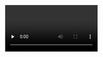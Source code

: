 <!--
 * @Author: your name
 * @Date: 2020-05-09 14:01:47
 * @LastEditTime: 2020-05-09 14:10:21
 * @LastEditors: Please set LastEditors
 * @Description: In User Settings Edit
 * @FilePath: /ad2020/README.md
 -->
<video id="video" controls="" preload="none" poster="">
      <source id="mp4" src="https://s3.cn-north-1.jdcloud-oss.com/aitp/docs/movies/服务编排.mp4" type="video/mp4">
      </video>
